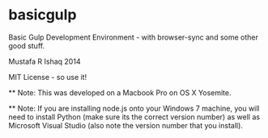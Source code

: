 basicgulp
=========

Basic Gulp Development Environment - with browser-sync and some other good stuff.

Mustafa R Ishaq 2014

MIT License - so use it!

** Note: This was developed on a Macbook Pro on OS X Yosemite.

** Note: If you are installing node.js onto your Windows 7 machine,
you will need to install Python (make sure its the correct version number)
as well as Microsoft Visual Studio (also note the version number that you install).
